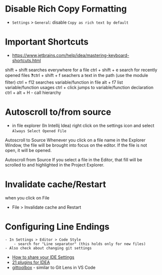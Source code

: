 # Disable Rich Copy Formatting
  - `Settings` > `General`: disable `Copy as rich text by default`

# Important Shortcuts
- https://www.jetbrains.com/help/idea/mastering-keyboard-shortcuts.html

shift + shift searches everywhere for a file
ctrl + shift + e search for recently opened files
❓ctrl + shift + f seachers a text in the path (use the module filter)
ctrl + f12 searches variable/function in file
alt + f7 list variable/function usages
ctrl + click jumps to variable/function declaration
ctrl + alt + H - call hierarchy


# Autoscroll to/from source
- in file explorer (In Intellij Idea) right click on the settings icon and select `Always Select Opened File`

Autoscroll to Source Whenever you click on a file name in the Explorer Window, the file will be brought into focus on the editor. If the file is not open, it will be opened.

Autoscroll from Source If you select a file in the Editor, that fill will be scrolled to and highlighted in the Project Explorer.

# Invalidate cache/Restart
when you click on File
  - File > Invalidate cache and Restart

# Configuring Line Endings
	- In Settings > Editor > Code Style
		- search for "Line separator" (this holds only for new files)
	- Also check about changing git settings

- [How to share your IDE Settings](https://www.jetbrains.com/help/phpstorm/sharing-your-ide-settings.html)
- [21 plugins for IDEA](https://blog.codota.com/21-best-intellij-plugins-for-2019-100-free/)
- [gittoolbox](https://plugins.jetbrains.com/plugin/7499-gittoolbox) - similar to Git Lens in VS Code
